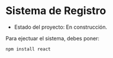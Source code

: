 <h1>Sistema de Registro</h1>

- Estado del proyecto: En construcción.

Para ejectuar el sistema, debes poner: 

```npm install react```

